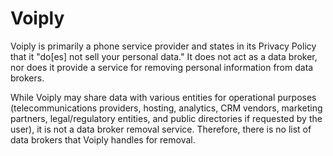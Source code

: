 # Voiply

Voiply is primarily a phone service provider and states in its Privacy Policy that it "do[es] not sell your personal data." It does not act as a data broker, nor does it provide a service for removing personal information from data brokers.

While Voiply may share data with various entities for operational purposes (telecommunications providers, hosting, analytics, CRM vendors, marketing partners, legal/regulatory entities, and public directories if requested by the user), it is not a data broker removal service. Therefore, there is no list of data brokers that Voiply handles for removal.
